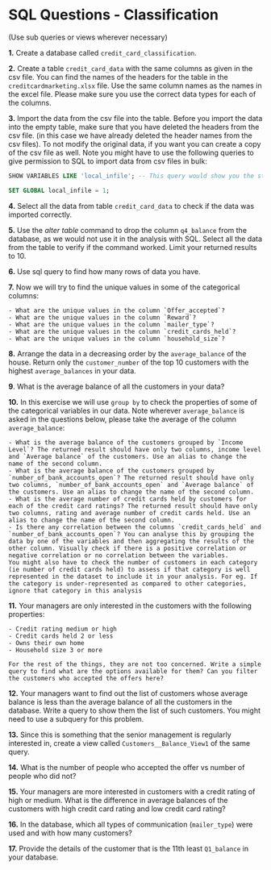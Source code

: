 # SQL Questions - Classification

(Use sub queries or views wherever necessary)

**1.** Create a database called `credit_card_classification`.

**2.** Create a table `credit_card_data` with the same columns as given in the csv file. You can find the names of the headers for the table in the `creditcardmarketing.xlsx` file. Use the same column names as the names in the excel file. Please make sure you use the correct data types for each of the columns.

**3.** Import the data from the csv file into the table. Before you import the data into the empty table, make sure that you have deleted the headers from the csv file. (in this case we have already deleted the header names from the csv files). To not modify the original data, if you want you can create a copy of the csv file as well. Note you might have to use the following queries to give permission to SQL to import data from csv files in bulk:

```sql
SHOW VARIABLES LIKE 'local_infile'; -- This query would show you the status of the variable ‘local_infile’. If it is off, use the next command, otherwise you should be good to go

SET GLOBAL local_infile = 1;
```

**4.**  Select all the data from table `credit_card_data` to check if the data was imported correctly.

**5.**  Use the _alter table_ command to drop the column `q4_balance` from the database, as we would not use it in the analysis with SQL. Select all the data from the table to verify if the command worked. Limit your returned results to 10.

**6.**  Use sql query to find how many rows of data you have.

**7.**  Now we will try to find the unique values in some of the categorical columns:

    - What are the unique values in the column `Offer_accepted`?
    - What are the unique values in the column `Reward`?
    - What are the unique values in the column `mailer_type`?
    - What are the unique values in the column `credit_cards_held`?
    - What are the unique values in the column `household_size`?

**8.**  Arrange the data in a decreasing order by the `average_balance` of the house. Return only the `customer_number` of the top 10 customers with the highest `average_balances` in your data.

**9**.  What is the average balance of all the customers in your data?

**10.** In this exercise we will use  `group by` to check the properties of some of the categorical variables in our data. Note wherever `average_balance` is asked in the questions below, please take the average of the column `average_balance`: 

    - What is the average balance of the customers grouped by `Income Level`? The returned result should have only two columns, income level and `Average balance` of the customers. Use an alias to change the name of the second column.
    - What is the average balance of the customers grouped by `number_of_bank_accounts_open`? The returned result should have only two columns, `number_of_bank_accounts_open` and `Average balance` of the customers. Use an alias to change the name of the second column.
    - What is the average number of credit cards held by customers for each of the credit card ratings? The returned result should have only two columns, rating and average number of credit cards held. Use an alias to change the name of the second column.
    - Is there any correlation between the columns `credit_cards_held` and `number_of_bank_accounts_open`? You can analyse this by grouping the data by one of the variables and then aggregating the results of the other column. Visually check if there is a positive correlation or negative correlation or no correlation between the variables.
    You might also have to check the number of customers in each category (ie number of credit cards held) to assess if that category is well represented in the dataset to include it in your analysis. For eg. If the category is under-represented as compared to other categories, ignore that category in this analysis

**11.** Your managers are only interested in the customers with the following properties:

    - Credit rating medium or high
    - Credit cards held 2 or less
    - Owns their own home
    - Household size 3 or more

    For the rest of the things, they are not too concerned. Write a simple query to find what are the options available for them? Can you filter the customers who accepted the offers here?

**12.** Your managers want to find out the list of customers whose average balance is less than the average balance of all the customers in the database. Write a query to show them the list of such customers. You might need to use a subquery for this problem.

**13.** Since this is something that the senior management is regularly interested in, create a view called `Customers__Balance_View1` of the same query.

**14.** What is the number of people who accepted the offer vs number of people who did not?

**15.** Your managers are more interested in customers with a credit rating of high or medium. What is the difference in average balances of the customers with high credit card rating and low credit card rating?

**16.** In the database, which all types of communication (`mailer_type`) were used and with how many customers?

**17.** Provide the details of the customer that is the 11th least `Q1_balance` in your database.
